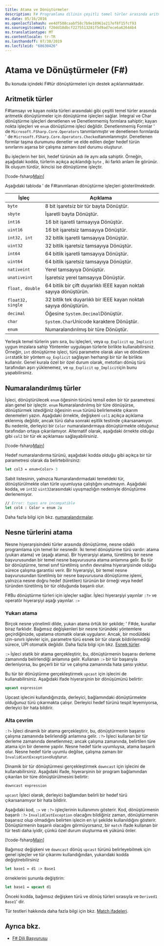 ```yaml
---
title: Atama ve Dönüştürmeler
description: F# Programlama dilinin çeşitli temel türler arasında aritmetik dönüştürmeler için dönüştürme işleçleri nasıl sağladığını öğrenin.
ms.date: 05/16/2016
ms.openlocfilehash: ee4df588caabf58c7b9e18961e217ef8f15fcf93
ms.sourcegitcommit: f20dd18dbcf2275513281f5d9ad7ece6a62644b4
ms.translationtype: MT
ms.contentlocale: tr-TR
ms.lasthandoff: 07/30/2019
ms.locfileid: "68630426"
---
```

# <a name="casting-and-conversions-f"></a>Atama ve Dönüştürmeler (F#)

Bu konuda içindeki F#tür dönüştürmeleri için destek açıklanmaktadır.

## <a name="arithmetic-types"></a>Aritmetik türler

F#tamsayı ve kayan nokta türleri arasındaki gibi çeşitli temel türler arasında aritmetik dönüştürmeler için dönüştürme işleçleri sağlar. İntegral ve Char dönüştürme işleçleri denetlenen ve Denetlenmemiş formlara sahiptir; kayan nokta işleçleri ve `enum` dönüştürme işleci değildir. Denetlenmemiş Formlar ' de `Microsoft.FSharp.Core.Operators` tanımlanmıştır ve denetlenen formlarda ' de `Microsoft.FSharp.Core.Operators.Checked`tanımlanmıştır. Denetlenen formlar taşma durumunu denetler ve elde edilen değer hedef türün sınırlarını aşarsa bir çalışma zamanı özel durumu oluşturur.

Bu işleçlerin her biri, hedef türünün adı ile aynı ada sahiptir. Örneğin, aşağıdaki kodda, türlerin açıkça açıklandığı `byte` , iki farklı anlam ile görünür. İlk oluşum türdür, ikincisi ise dönüştürme işleçtir.

[!code-fsharp[Main](~/samples/snippets/fsharp/lang-ref-2/snippet4401.fs)]

Aşağıdaki tabloda ' de F#tanımlanan dönüştürme işleçleri gösterilmektedir.

|İşleç|Açıklama|
|--------|-----------|
|`byte`|8 bit işaretsiz bir tür bayta Dönüştür.|
|`sbyte`|İşaretli bayta Dönüştür.|
|`int16`|16 bit işaretli tamsayıya Dönüştür.|
|`uint16`|16 bit işaretsiz tamsayıya Dönüştür.|
|`int32, int`|32 bitlik işaretli tamsayıya Dönüştür.|
|`uint32`|32 bitlik işaretsiz tamsayıya Dönüştür.|
|`int64`|64 bitlik işaretli tamsayıya Dönüştür.|
|`uint64`|64 bitlik işaretsiz tamsayıya Dönüştür.|
|`nativeint`|Yerel tamsayıya Dönüştür.|
|`unativeint`|İşaretsiz yerel tamsayıya Dönüştür.|
|`float, double`|64 bitlik bir çift duyarlıklı IEEE kayan noktalı sayıya dönüştürün.|
|`float32, single`|32 bitlik tek duyarlıklı bir IEEE kayan noktalı sayıya dönüştürün.|
|`decimal`|Öğesine `System.Decimal`Dönüştür.|
|`char`|`System.Char`Unicode karaktere Dönüştür.|
|`enum`|Numaralandırılmış bir türe Dönüştür.|

Yerleşik temel türlerin yanı sıra, bu işleçleri, veya `op_Explicit` `op_Implicit` uygun imzalara sahip Yöntemler uygulayan türlerle birlikte kullanabilirsiniz. Örneğin, `int` dönüştürme işleci, türü parametre olarak alan ve döndüren `int`statik bir yöntem `op_Explicit` sağlayan herhangi bir tür ile birlikte kullanılır. Genel kurala özel bir özel durum olarak, metotları dönüş türü tarafından aşırı yüklenemez, ve `op_Explicit` `op_Implicit`için bunu yapabilirsiniz.

## <a name="enumerated-types"></a>Numaralandırılmış türler

İşleci, dönüştürülecek `enum` öğesinin türünü temsil eden bir tür parametresi alan genel bir işleçtir. `enum` Numaralandırılmış bir türe dönüşürse, dönüştürmek istediğiniz öğesinin `enum` türünü belirlemekte çıkarım denemeleri yazın. Aşağıdaki örnekte, değişkeni `col1` açıkça açıklama eklenmiş değildir, ancak türü daha sonraki eşitlik testinde çıkarsanamıyor. Bu nedenle, derleyici bir `Color` numaralandırmaya dönüştürmekte olduğunuz tarafından ortaya çıkarılamıyor. Alternatif olarak, aşağıdaki örnekte olduğu gibi `col2` bir tür ek açıklaması sağlayabilirsiniz.

[!code-fsharp[Main](~/samples/snippets/fsharp/lang-ref-2/snippet4402.fs)]

Hedef numaralandırma türünü, aşağıdaki kodda olduğu gibi açıkça bir tür parametresi olarak da belirtebilirsiniz:

```fsharp
let col3 = enum<Color> 3
```

Sabit listesinin, yalnızca Numaralandırmadaki temeldeki tür, dönüştürülmekte olan türle uyumluysa çalıştığını unutmayın. Aşağıdaki kodda, ve `int32` `uint32`arasındaki uyuşmazlığın nedeniyle dönüştürme derlenemiyor.

```fsharp
// Error: types are incompatible
let col4 : Color = enum 2u
```

Daha fazla bilgi için bkz. [numaralandırmalar](enumerations.md).

## <a name="casting-object-types"></a>Nesne türlerini atama

Nesne hiyerarşisindeki türler arasında dönüştürme, nesne odaklı programlama için temel bir nesnedir. İki temel dönüştürme türü vardır: atama (yukarı atama) ve (aşağı atama). Bir hiyerarşiyi atama, türetilmiş bir nesne başvurusundan bir temel nesne başvurusuna atama anlamına gelir. Bu tür bir dönüştürme, temel sınıf türetilmiş sınıfın devralma hiyerarşisinde olduğu sürece çalışma garantisi verir. Bir hiyerarşiyi, bir temel nesne başvurusundan türetilmiş bir nesne başvurusuna dönüştürme işlemi, yalnızca nesne doğru hedef (türetilen) türünün bir örneği veya hedef türünden türetilmiş bir tür olduğunda başarılı olur.

F#Bu dönüştürme türleri için işleçler sağlar. İşleci hiyerarşiyi yayınlar `:?>` ve operatör hiyerarşiyi aşağı yayınlar. `:>`

### <a name="upcasting"></a>Yukarı atama

Birçok nesne yönelimli dilde, yukarı atama örtük bir şekilde; ' F#de, kurallar biraz farklıdır. Bağımsız değişkenleri bir nesne türündeki yöntemlere geçirdiğinizde, upatama otomatik olarak uygulanır. Ancak, bir modüldeki izin-sınırlı işlevler için, parametre türü esnek bir tür olarak bildirilemediği sürece, UPI otomatik değildir. Daha fazla bilgi için bkz. [Esnek türler](flexible-Types.md).

`:>` İşleci statik bir atama gerçekleştirir, bu, dönüştürmenin başarısı derleme zamanında belirlendiği anlamına gelir. Kullanan `:>` bir tür başarıyla derleniyorsa, bu geçerli bir tür ve çalışma zamanında hata şansı yoktur.

Bu tür bir dönüştürme gerçekleştirmek `upcast` için işlecini de kullanabilirsiniz. Aşağıdaki ifade hiyerarşinin bir dönüşümünü belirtir:

```fsharp
upcast expression
```

Upcast işlecini kullandığınızda, derleyici, bağlamındaki dönüştürmekte olduğunuz türü çıkarmakta çalışır. Derleyici hedef türünü tespit leyemiyorsa, derleyici bir hata bildirir.

### <a name="downcasting"></a>Alta çevrim

`:?>` İşleci dinamik bir atama gerçekleştirir, bu, dönüştürmenin başarısı çalışma zamanında belirlendiği anlamına gelir. `:?>` İşleci kullanan bir tür derleme zamanında denetlenmez; ancak çalışma zamanında, belirtilen türe atama için bir deneme yapılır. Nesne hedef türle uyumluysa, atama başarılı olur. Nesne hedef türle uyumlu değilse, çalışma zamanı bir `InvalidCastException`oluşturur.

Dinamik bir tür dönüştürmesi gerçekleştirmek `downcast` için işlecini de kullanabilirsiniz. Aşağıdaki ifade, hiyerarşinin bir program bağlamından çıkarılan bir türe dönüştürülmesini belirtir:

```fsharp
downcast expression
```

`upcast` İşleci olarak, derleyici bağlamdan belirli bir hedef türü çıkarsanamıyor bir hata bildirir.

Aşağıdaki kod, `:>` ve `:?>` işleçlerinin kullanımını gösterir. Kod, dönüştürmenin başarılı `:?>` `InvalidCastException` olacağını bildiğiniz zaman, dönüştürmenin başarısız olup olmadığını belirten işlecin en iyi şekilde kullanıldığını gösterir. Dönüştürmenin başarılı olacağını görmüyorsanız, bir `match` ifade kullanan bir tür testi daha iyidir, çünkü özel durum oluşturma ek yükünü önler.

[!code-fsharp[Main](~/samples/snippets/fsharp/lang-ref-2/snippet4403.fs)]

Bağımsız değişkeni ve `downcast` dönüş `upcast` türünü belirleyebilmek için genel işleçler ve tür çıkarımı kullandığından, yukarıdaki kodda değiştirebilirsiniz

```fsharp
let base1 = d1 :> Base1
```

örneklerini şununla değiştirin:

```fsharp
let base1 = upcast d1
```

Önceki kodda, bağımsız değişken türü ve dönüş türleri sırasıyla ve `Derived1` `Base1`' dir.

Tür testleri hakkında daha fazla bilgi için bkz. [Match ifadeleri](match-Expressions.md).

## <a name="see-also"></a>Ayrıca bkz.

- [F# Dili Başvurusu](index.md)
